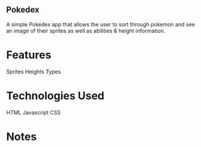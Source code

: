 ## Pokedex
A simple Pokedex app that allows the user to sort through pokemon and see an image of their sprites as well as abilities & height information. 

# Features
Sprites
Heights
Types

# Technologies Used
HTML
Javascript
CSS

# Notes
